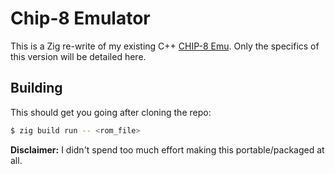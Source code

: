 # Chip-8 Emulator

This is a Zig re-write of my existing C++ [CHIP-8 Emu](https://github.com/Ryp/chip8-emu). Only the specifics of this version will be detailed here.

## Building

This should get you going after cloning the repo:
```sh
$ zig build run -- <rom_file>
```

**Disclaimer:** I didn't spend too much effort making this portable/packaged at all.
